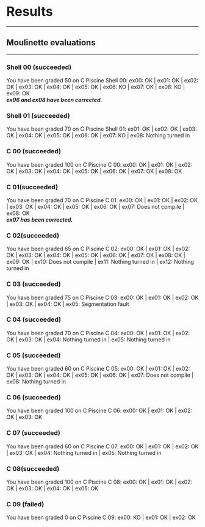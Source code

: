 <h1><b><big>Results</big></b></h1>
<hr />
<h2><b>Moulinette evaluations</b></h2>
<hr />
<h3><b>Shell 00 (succeeded)</b></h3>
<p>You have been graded 50 on C Piscine Shell 00:
ex00: OK | ex01: OK | ex02: OK | ex03: OK | ex04: OK | ex05: OK | ex06: KO | ex07: OK | ex08: KO | ex09: OK <br />
<i><b>ex06 and ex08 have been corrected.</b></i></p>
<h3><b>Shell 01 (succeeded)</b></h3>
<p>You have been graded 70 on C Piscine Shell 01:
ex01: OK | ex02: OK | ex03: OK | ex04: OK | ex05: OK | ex06: OK | ex07: KO | ex08: Nothing turned in</p>
<h3><b>C 00 (succeeded)</b></h3>
<p>You have been graded 100 on C Piscine C 00:
ex00: OK | ex01: OK | ex02: OK | ex03: OK | ex04: OK | ex05: OK | ex06: OK | ex07: OK | ex08: OK</p>
<h3><b>C 01(succeeded)</b></h3>
<p>You have been graded 70 on C Piscine C 01:
ex00: OK | ex01: OK | ex02: OK | ex03: OK | ex04: OK | ex05: OK | ex06: OK | ex07: Does not compile | ex08: OK<br />
<i><b>ex07 has been corrected.</b></i></p>
<h3><b>C 02(succeeded)</b></h3>
<p>You have been graded 65 on C Piscine C 02:
ex00: OK | ex01: OK | ex02: OK | ex03: OK | ex04: OK | ex05: OK | ex06: OK | ex07: OK | ex08: OK | ex09: OK | ex10: Does not compile | ex11: Nothing turned in | ex12: Nothing turned in</p>
<h3><b>C 03 (succeeded)</b></h3>
<p>You have been graded 75 on C Piscine C 03:
ex00: OK | ex01: OK | ex02: OK | ex03: OK | ex04: OK | ex05: Segmentation fault</p>
<h3><b>C 04 (succeeded)</b></h3>
<p>You have been graded 70 on C Piscine C 04:
ex00: OK | ex01: OK | ex02: OK | ex03: OK | ex04: Nothing turned in | ex05: Nothing turned in</p>
<h3><b>C 05 (succeeded)</b></h3>
<p>You have been graded 60 on C Piscine C 05:
ex00: OK | ex01: OK | ex02: OK | ex03: OK | ex04: OK | ex05: OK | ex06: OK | ex07: Does not compile | ex08: Nothing turned in</p>
<h3><b>C 06 (succeeded)</b></h3>
<p>You have been graded 100 on C Piscine C 06:
ex00: OK | ex01: OK | ex02: OK | ex03: OK</p>
<h3><b>C 07 (succeeded)</b></h3>
<p>You have been graded 60 on C Piscine C 07:
ex00: OK | ex01: OK | ex02: OK | ex03: OK | ex04: Nothing turned in | ex05: Nothing turned in</p>
<h3><b>C 08(succeeded)</b></h3>
<p>You have been graded 100 on C Piscine C 08:
ex00: OK | ex01: OK | ex02: OK | ex03: OK | ex04: OK | ex05: OK</p>
<h3><b>C 09 (failed)</b></h3>
<p>You have been graded 0 on C Piscine C 09:
ex00: KO | ex01: OK | ex02: OK</p>
